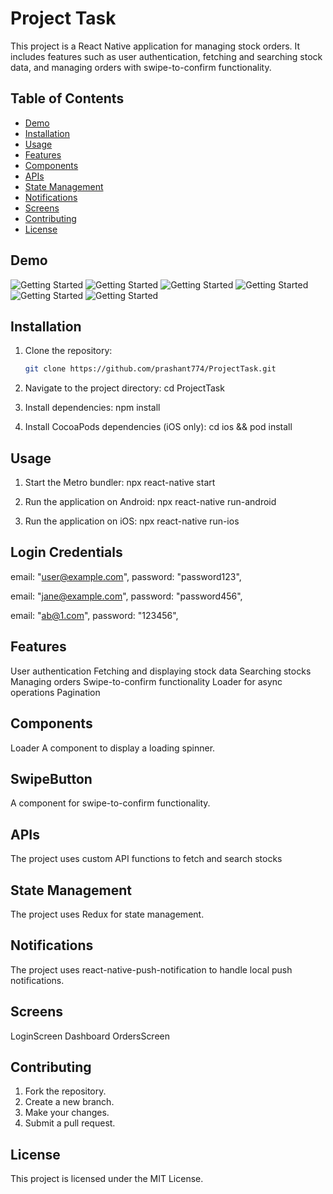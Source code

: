 # Project Task

This project is a React Native application for managing stock orders. It includes features such as user authentication, fetching and searching stock data, and managing orders with swipe-to-confirm functionality.

## Table of Contents

- [Demo](#Demo)
- [Installation](#installation)
- [Usage](#usage)
- [Features](#features)
- [Components](#components)
- [APIs](#apis)
- [State Management](#state-management)
- [Notifications](#notifications)
- [Screens](#screens)
- [Contributing](#contributing)
- [License](#license)

## Demo

![Getting Started](./Demo/bottomsheet.jpg) ![Getting Started](./Demo/dashbaord1.jpg)
![Getting Started](./Demo/dashboard.jpg)
![Getting Started](./Demo/openorderReleaseButton.jpg)
![Getting Started](./Demo/openorders.jpg)
![Getting Started](./Demo/pushnotificationandConfirmedButton.jpg)

## Installation

1. Clone the repository:

   ```bash
   git clone https://github.com/prashant774/ProjectTask.git

   ```

2. Navigate to the project directory:
   cd ProjectTask

3. Install dependencies:
   npm install

4. Install CocoaPods dependencies (iOS only):
   cd ios && pod install

## Usage

1. Start the Metro bundler:
   npx react-native start

2. Run the application on Android:
   npx react-native run-android

3. Run the application on iOS:
   npx react-native run-ios

## Login Credentials

email: "user@example.com",
password: "password123",

email: "jane@example.com",
password: "password456",

email: "ab@1.com",
password: "123456",

## Features

User authentication
Fetching and displaying stock data
Searching stocks
Managing orders
Swipe-to-confirm functionality
Loader for async operations
Pagination

## Components

Loader
A component to display a loading spinner.

## SwipeButton

A component for swipe-to-confirm functionality.

## APIs

The project uses custom API functions to fetch and search stocks

## State Management

The project uses Redux for state management.

## Notifications

The project uses react-native-push-notification to handle local push notifications.

## Screens

LoginScreen
Dashboard
OrdersScreen

## Contributing

1.  Fork the repository.
2.  Create a new branch.
3.  Make your changes.
4.  Submit a pull request.

## License

This project is licensed under the MIT License.
